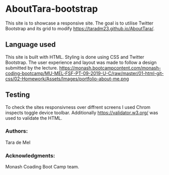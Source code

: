 # AboutTara-bootstrap

This site is to showcase a responsive site. The goal is to utilise Twitter Bootstrap and its grid to modify https://taradm23.github.io/AboutTara/.

## Language used
This site is built with HTML. Styling is done using CSS and Twitter Bootstrap.
The user experience and layout was made to follow a design submitted by the lecture. 
https://monash.bootcampcontent.com/monash-coding-bootcamp/MU-MEL-FSF-PT-09-2019-U-C/raw/master/01-html-git-css/02-Homework/Assets/Images/portfolio-about-me.png

## Testing
To check the sites responsivness over diffrent screens I used Chrom inspects toggle device toolbar.
Additionally https://validator.w3.org/ was used to validate the HTML.

### Authors:
Tara de Mel

### Acknowledgments:
Monash Coading Boot Camp team.

